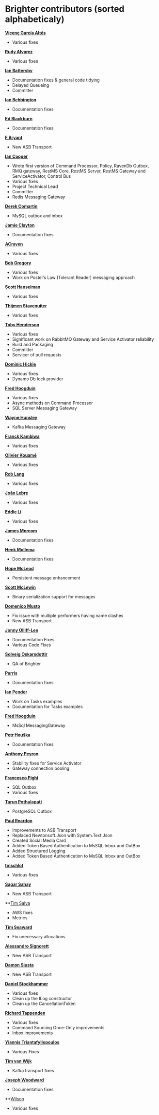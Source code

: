 Brighter contributors (sorted alphabeticaly)
============================================

**[Vicenç García Altés](https://github.com/vgaltes)**
  * Various fixes 

**[Rudy Alvarez](https://github.com/rudygt)**
  * Various fixes  

**[Ian Battersby](https://github.com/ianbattersby)**
* Documentation fixes & general code tidying
* Delayed Queueing
* Committer

**[Ian Bebbington](https://github.com/ibebbs)** 
 * Documentation fixes

**[Ed Blackburn](https://github.com/edblackburn)** 
 * Documentation fixes

**[F Bryant](https://github.com/FBryant87)**
 * New ASB Transport
 
**[Ian Cooper](https://github.com/iancooper)**
  * Wrote first version of Command Processor, Policy, RavenDb Outbox, RMQ gateway, RestMS Core, RestMS Server, RestMS Gateway and ServiceActivator, Control Bus
  * Various fixes
  * Project Technical Lead
  * Committer
  * Redis Messaging Gateway
  
**[Derek Comartin](https://github.com/dcomartin)**
 * MySQL outbox and inbox
 
**[Jamie Clayton](https://github.com/mit-jamie-clayton)**
* Documentation fixes

**[ACraven](https://github.com/acraven)**
  * Various fixes
  
**[Bob Gregory](https://github.com/BobFromHuddle)**
  * Various fixes
  * Work on Postel's Law (Tolerant Reader) messaging approach
  
**[Scott Hanselman](https://github.com/shanselman)**
  * Various fixes 

**[Thijmen Stavenuiter](https://github.com/Thijmen)**
  * Various fixes 

**[Toby Henderson](https://github.com/holytshirt)**
  * Various fixes
  * Significant work on RabbitMQ Gateway and Service Activator reliability
  * Build and Packaging
  * Committer
  * Servicer of pull requests

**[Dominic Hickie](https://github.com/dhickie)**
  * Various fixes
  * Dynamo Db lock provider 
   
**[Fred Hoogduin](https://github.com/Red-F)**
  * Various fixes
  * Async methods on Command Processor
  * SQL Server Messaging Gateway
 
**[Wayne Hunsley](https://github.com/whunsley)**
  * Kafka Messaging Gateway 
  
**[Franck Kambiwa](https://github.com/thynquest)**
  * Various fixes

**[Olivier Kouamé](https://github.com/okouam)**
 * Various fixes
 
**[Rob Lang](https://github.com/brainwipe)**
 * Various fixes

**[João Lebre](https://github.com/jplebre)**
 * Various fixes

**[Eddie Li](https://github.com/xiaodili)**
  * Various fixes   
  
**[James Morcom](https://github.com/mrmorcs)**
  * Documentation fixes
  
**[Henk Mollema](https://github.com/henkmollema)**
  * Documentation fixes 
  
**[Hope McLeod](https://github.com/homcl)**
  * Persistent message enhancement 

**[Scott McLewin](https://github.com/smclewin)**
  * Binary serialization support for messages 
  
**[Domenico Musto](https://github.com/domspektrix?)**
  * Fix issue with multiple performers having name clashes
  * New ASB Transport
  
**[Jonny Olliff-Lee](https://github.com/DevJonny)**
  * Documentation Fixes
  * Various Code Fixes
   
**[Solveig Oskarsdottir](https://github.com/solveigo)**
 * QA of Brighter
 
**[Parris](https://github.com/GrooveCS)**
 * Documentation fixes
 
**[Ian Pender](https://github.com/penderi)**
  * Work on Tasks examples
  * Documentation for Tasks examples

**[Fred Hoogduin](https://github.com/Red-F)**
  * MsSql MessagingGateway

**[Petr Houška](https://github.com/petrroll)**
  * Documentation fixes 
 
**[Anthony Peyron](https://github.com/MrHypnos)**
 * Stability fixes for Service Activator
 * Gateway connection pooling

**[Francesco Pighi](https://github.com/fpighi)**
  * SQL Outbox
  * Various fixes

**[Tarun Pothulapati](https://github.com/Pothulapati)**
  * PostgreSQL Outbox

**[Paul Reardon](https://github.com/preardon)**
  * Improvements to ASB Transport 
  * Replaced Newtonsoft.Json with System.Text.Json
  * Created Social Media Card
  * Added Token Based Authentication to MsSQL Inbox and OutBox
  * Added Structured Logging
  * Added Token Based Authentication to MsSQL Inbox and OutBox

**[tmschlot](https://github.com/tmschlot)**
  * Various fixes
  
**[Sagar Sahay](https://github.com/sagarSahay)**  
 * New ASB Transport

**[Tim Salva](https://github.com/jtsalva)
 * AWS fixes
 * Metrics
  
**[Tim Seaward](https://github.com/Drawaes)**
 * Fix unecessary allocations

**[Alessandro Signorett](https://github.com/alesgn)**
 * New ASB Transport

**[Damon Siusta](https://github.com/damonsiusta)**
 * New ASB Transport

**[Daniel Stockhammer](https://github.com/dstockhammer?tab=activity)** 
  * Various fixes
  * Clean up the ILog constructor
  * Clean up the CancellationToken

**[Richard Tappenden](https://github.com/tapmantwo)**
  * Various fixes
  * Command Sourcing Once-Only improvements
  * Inbox improvements

**[Yiannis Triantafyllopoulos](https://github.com/yiannistri)**  
  * Various Fixes
  
**[Tim van Wijk](https://github.com/timvw74)**
  * Kafka transport fixes  

**[Joseph Woodward](https://github.com/JosephWoodward)**  
  * Documentation fixes 
  
**[Wilson](https://github.com/drewsuccess)
  * Various fixes
  

